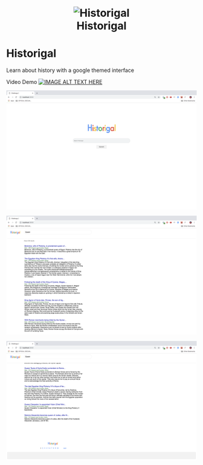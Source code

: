 <h1 align="center">
<br>
<img src="https://imgur.com/a/rjOrlrb" alt="Historigal" width="200"/>
<br>
Historigal
<br>
</h1>

# Historigal
Learn about history with a google themed interface

Video Demo
[![IMAGE ALT TEXT HERE](https://img.youtube.com/vi/I1kPXAtivOs/0.jpg)](https://www.youtube.com/watch?v=I1kPXAtivOs)

![All google themed CSS](https://github.com/davidagustin/Historigal/blob/master/images/Screen%20Shot%202019-01-31%20at%201.11.36%20AM.png)

![With Search and Sticky like google](https://github.com/davidagustin/Historigal/blob/master/images/Screen%20Shot%202019-01-31%20at%201.11.41%20AM.png)

![Pagination is implemented](https://github.com/davidagustin/Historigal/blob/master/images/Screen%20Shot%202019-01-31%20at%201.11.42%20AM.png)
